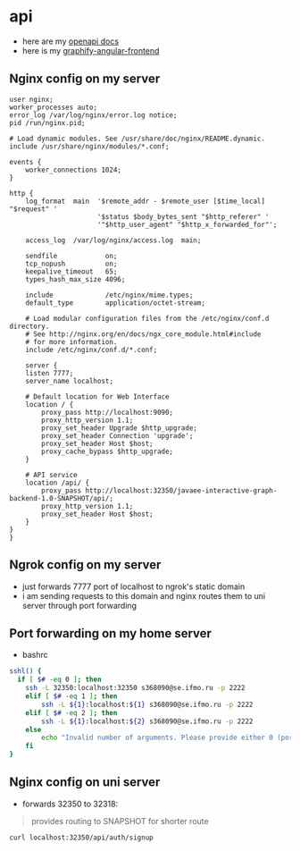 # api

- here are my [openapi docs](https://worthant.github.io/graphify-javaee-backend/)
- here is my [graphify-angular-frontend](https://github.com/worthant/graphify-angular-frontend)

## Nginx config on my server

```nginx
user nginx;
worker_processes auto;
error_log /var/log/nginx/error.log notice;
pid /run/nginx.pid;

# Load dynamic modules. See /usr/share/doc/nginx/README.dynamic.
include /usr/share/nginx/modules/*.conf;

events {
    worker_connections 1024;
}

http {
    log_format  main  '$remote_addr - $remote_user [$time_local] "$request" '
                      '$status $body_bytes_sent "$http_referer" '
                      '"$http_user_agent" "$http_x_forwarded_for"';

    access_log  /var/log/nginx/access.log  main;

    sendfile            on;
    tcp_nopush          on;
    keepalive_timeout   65;
    types_hash_max_size 4096;

    include             /etc/nginx/mime.types;
    default_type        application/octet-stream;

    # Load modular configuration files from the /etc/nginx/conf.d directory.
    # See http://nginx.org/en/docs/ngx_core_module.html#include
    # for more information.
    include /etc/nginx/conf.d/*.conf;

    server {
    listen 7777;
    server_name localhost;

    # Default location for Web Interface
    location / {
        proxy_pass http://localhost:9090;
        proxy_http_version 1.1;
        proxy_set_header Upgrade $http_upgrade;
        proxy_set_header Connection 'upgrade';
        proxy_set_header Host $host;
        proxy_cache_bypass $http_upgrade;
    }

    # API service
    location /api/ {
        proxy_pass http://localhost:32350/javaee-interactive-graph-backend-1.0-SNAPSHOT/api/;
        proxy_http_version 1.1;
        proxy_set_header Host $host;
    }
}
}

```

## Ngrok config on my server

- just forwards 7777 port of localhost to ngrok's static domain
- i am sending requests to this domain and nginx routes them to uni server through port forwarding    

## Port forwarding on my home server

- bashrc
```bash
sshl() {
  if [ $# -eq 0 ]; then
    ssh -L 32350:localhost:32350 s368090@se.ifmo.ru -p 2222
    elif [ $# -eq 1 ]; then
        ssh -L ${1}:localhost:${1} s368090@se.ifmo.ru -p 2222
    elif [ $# -eq 2 ]; then
        ssh -L ${1}:localhost:${2} s368090@se.ifmo.ru -p 2222
    else
        echo "Invalid number of arguments. Please provide either 0 (port 32318), 1 (port:port) or 2 (port1:port2)."
    fi
}
```

## Nginx config on uni server

- forwards 32350 to 32318:
> provides routing to SNAPSHOT for shorter route
```bash
curl localhost:32350/api/auth/signup
```

